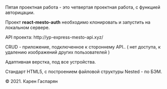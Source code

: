 Пятая проектная работа - это четвертая проектная работа, с функцией авторицации.

<p>Проект <b>react-mesto-auth</b> необходимо клонировать и запустить на локальном сервере.</p>
<p>API проекта: http://yp-express-mesto-api.xyz/</p>

CRUD - приложение, подключенное к стороннему API..
( нет доступа, к удалению изображений других пользователей )

Адаптивная верстка, под все устройства.

Стандарт HTML5, с построением файловой структуры Nested - по БЭМ.

© 2021. Карен Гаспарян
